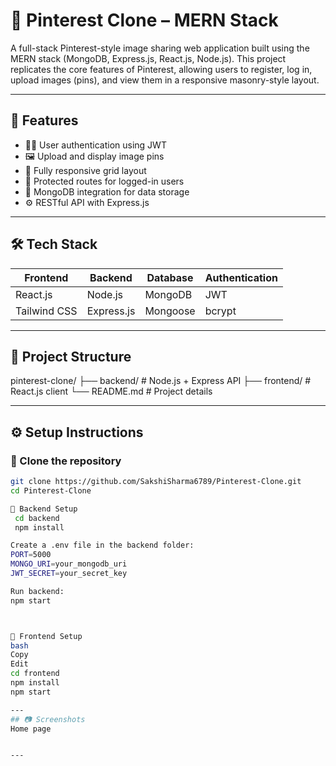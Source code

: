 # 📌 Pinterest Clone – MERN Stack

A full-stack Pinterest-style image sharing web application built using the MERN stack (MongoDB, Express.js, React.js, Node.js). This project replicates the core features of Pinterest, allowing users to register, log in, upload images (pins), and view them in a responsive masonry-style layout.

---

## 🚀 Features

- 🧑‍💻 User authentication using JWT
- 🖼️ Upload and display image pins
- 📱 Fully responsive grid layout
- 🔐 Protected routes for logged-in users
- 💾 MongoDB integration for data storage
- ⚙️ RESTful API with Express.js

---

## 🛠️ Tech Stack

| Frontend | Backend | Database | Authentication |
|----------|---------|----------|----------------|
| React.js | Node.js | MongoDB  | JWT            |
| Tailwind CSS | Express.js | Mongoose | bcrypt |

---
## 📁 Project Structure
pinterest-clone/
├── backend/ # Node.js + Express API
├── frontend/ # React.js client
└── README.md # Project details


---

## ⚙️ Setup Instructions

### 🔹 Clone the repository

```bash
git clone https://github.com/SakshiSharma6789/Pinterest-Clone.git
cd Pinterest-Clone

🔹 Backend Setup
 cd backend
 npm install

Create a .env file in the backend folder:
PORT=5000
MONGO_URI=your_mongodb_uri
JWT_SECRET=your_secret_key

Run backend:
npm start



🔹 Frontend Setup
bash
Copy
Edit
cd frontend
npm install
npm start

---
## 📷 Screenshots
Home page


---
